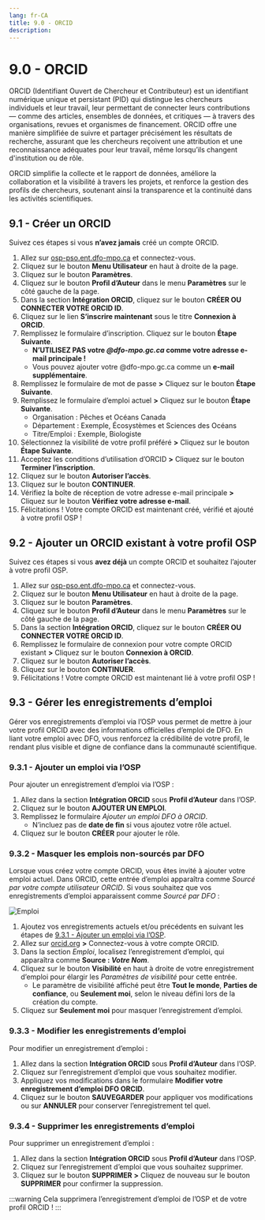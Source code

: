 ```yaml
---
lang: fr-CA
title: 9.0 - ORCID
description:
---
```


# 9.0 - ORCID

ORCID (Identifiant Ouvert de Chercheur et Contributeur) est un identifiant numérique unique et persistant (PID) qui distingue les chercheurs individuels et leur travail, leur permettant de connecter leurs contributions — comme des articles, ensembles de données, et critiques — à travers des organisations, revues et organismes de financement. ORCID offre une manière simplifiée de suivre et partager précisément les résultats de recherche, assurant que les chercheurs reçoivent une attribution et une reconnaissance adéquates pour leur travail, même lorsqu’ils changent d'institution ou de rôle.

ORCID simplifie la collecte et le rapport de données, améliore la collaboration et la visibilité à travers les projets, et renforce la gestion des profils de chercheurs, soutenant ainsi la transparence et la continuité dans les activités scientifiques.

## 9.1 - Créer un ORCID

Suivez ces étapes si vous **n’avez jamais** créé un compte ORCID.

1. Allez sur [osp-pso.ent.dfo-mpo.ca](https://osp-pso.ent.dfo-mpo.ca/) et connectez-vous.
2. Cliquez sur le bouton **Menu Utilisateur** en haut à droite de la page.
3. Cliquez sur le bouton **Paramètres**.
4. Cliquez sur le bouton **Profil d’Auteur** dans le menu **Paramètres** sur le côté gauche de la page.
5. Dans la section **Intégration ORCID**, cliquez sur le bouton **CRÉER OU CONNECTER VOTRE ORCID ID**.
6. Cliquez sur le lien **S’inscrire maintenant** sous le titre **Connexion à ORCID**.
7. Remplissez le formulaire d’inscription. Cliquez sur le bouton **Étape Suivante**.
    - **N’UTILISEZ PAS votre *@dfo-mpo.gc.ca* comme votre adresse e-mail principale !**
    - Vous pouvez ajouter votre @dfo-mpo.gc.ca comme un **e-mail supplémentaire**.
8. Remplissez le formulaire de mot de passe **>** Cliquez sur le bouton **Étape Suivante**.
9. Remplissez le formulaire d’emploi actuel **>** Cliquez sur le bouton **Étape Suivante**.
    - Organisation : Pêches et Océans Canada
    - Département : Exemple, Écosystèmes et Sciences des Océans
    - Titre/Emploi : Exemple, Biologiste
10. Sélectionnez la visibilité de votre profil préféré **>** Cliquez sur le bouton **Étape Suivante**.
11. Acceptez les conditions d’utilisation d’ORCID **>** Cliquez sur le bouton **Terminer l’inscription**.
12. Cliquez sur le bouton **Autoriser l’accès**.
13. Cliquez sur le bouton **CONTINUER**.
14. Vérifiez la boîte de réception de votre adresse e-mail principale **>** Cliquez sur le bouton **Vérifiez votre adresse e-mail**.
15. Félicitations ! Votre compte ORCID est maintenant créé, vérifié et ajouté à votre profil OSP !

## 9.2 - Ajouter un ORCID existant à votre profil OSP

Suivez ces étapes si vous **avez déjà** un compte ORCID et souhaitez l’ajouter à votre profil OSP.

1. Allez sur [osp-pso.ent.dfo-mpo.ca](https://osp-pso.ent.dfo-mpo.ca/) et connectez-vous.
2. Cliquez sur le bouton **Menu Utilisateur** en haut à droite de la page.
3. Cliquez sur le bouton **Paramètres**.
4. Cliquez sur le bouton **Profil d’Auteur** dans le menu **Paramètres** sur le côté gauche de la page.
5. Dans la section **Intégration ORCID**, cliquez sur le bouton **CRÉER OU CONNECTER VOTRE ORCID ID**.
6. Remplissez le formulaire de connexion pour votre compte ORCID existant **>** Cliquez sur le bouton **Connexion à ORCID**.
7. Cliquez sur le bouton **Autoriser l’accès**.
8. Cliquez sur le bouton **CONTINUER**.
9. Félicitations ! Votre compte ORCID est maintenant lié à votre profil OSP !

## 9.3 - Gérer les enregistrements d’emploi

Gérer vos enregistrements d’emploi via l’OSP vous permet de mettre à jour votre profil ORCID avec des informations officielles d’emploi de DFO. En liant votre emploi avec DFO, vous renforcez la crédibilité de votre profil, le rendant plus visible et digne de confiance dans la communauté scientifique.

### 9.3.1 - Ajouter un emploi via l’OSP

Pour ajouter un enregistrement d’emploi via l’OSP :

1. Allez dans la section **Intégration ORCID** sous **Profil d’Auteur** dans l’OSP.
2. Cliquez sur le bouton **AJOUTER UN EMPLOI**.
3. Remplissez le formulaire *Ajouter un emploi DFO à ORCID*.
    - N’incluez pas de **date de fin** si vous ajoutez votre rôle actuel.
4. Cliquez sur le bouton **CRÉER** pour ajouter le rôle.

### 9.3.2 - Masquer les emplois non-sourcés par DFO

Lorsque vous créez votre compte ORCID, vous êtes invité à ajouter votre emploi actuel. Dans ORCID, cette entrée d’emploi apparaîtra comme *Sourcé par votre compte utilisateur ORCID*. Si vous souhaitez que vos enregistrements d’emploi apparaissent comme *Sourcé par DFO* :

![Emploi](/images/orcid_employment_fr.png)

1. Ajoutez vos enregistrements actuels et/ou précédents en suivant les étapes de [9.3.1 - Ajouter un emploi via l’OSP](#_9-3-1-ajouter-un-emploi-via-l-osp).
2. Allez sur [orcid.org](https://orcid.org/signin) **>** Connectez-vous à votre compte ORCID.
3. Dans la section *Emploi*, localisez l’enregistrement d’emploi, qui apparaîtra comme **Source : *Votre Nom***.
4. Cliquez sur le bouton **Visibilité** en haut à droite de votre enregistrement d’emploi pour élargir les *Paramètres de visibilité* pour cette entrée.
    - Le paramètre de visibilité affiché peut être **Tout le monde**, **Parties de confiance**, ou **Seulement moi**, selon le niveau défini lors de la création du compte.
5. Cliquez sur **Seulement moi** pour masquer l’enregistrement d’emploi.

### 9.3.3 - Modifier les enregistrements d’emploi

Pour modifier un enregistrement d’emploi :

1. Allez dans la section **Intégration ORCID** sous **Profil d’Auteur** dans l’OSP.
2. Cliquez sur l’enregistrement d’emploi que vous souhaitez modifier.
3. Appliquez vos modifications dans le formulaire **Modifier votre enregistrement d’emploi DFO ORCID**.
4. Cliquez sur le bouton **SAUVEGARDER** pour appliquer vos modifications ou sur **ANNULER** pour conserver l’enregistrement tel quel.

### 9.3.4 - Supprimer les enregistrements d’emploi

Pour supprimer un enregistrement d’emploi :

1. Allez dans la section **Intégration ORCID** sous **Profil d’Auteur** dans l’OSP.
2. Cliquez sur l’enregistrement d’emploi que vous souhaitez supprimer.
3. Cliquez sur le bouton **SUPPRIMER** **>** Cliquez de nouveau sur le bouton **SUPPRIMER** pour confirmer la suppression.

:::warning
Cela supprimera l’enregistrement d’emploi de l’OSP et de votre profil ORCID !
:::